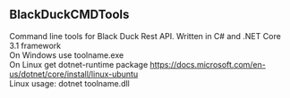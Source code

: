 <h2>BlackDuckCMDTools</h2>  

Command line tools for Black Duck Rest API. Written in C# and .NET Core 3.1 framework    
On Windows use toolname.exe  
On Linux get dotnet-runtime package https://docs.microsoft.com/en-us/dotnet/core/install/linux-ubuntu  
Linux usage: dotnet toolname.dll
